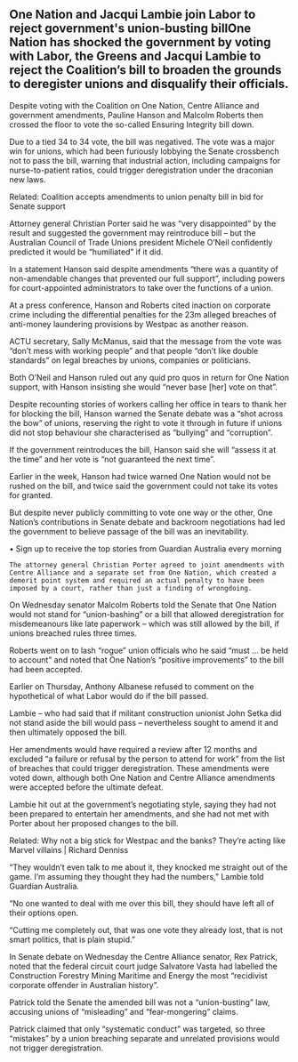 ## One Nation and Jacqui Lambie join Labor to reject government's union-busting billOne Nation has shocked the government by voting with Labor, the Greens and Jacqui Lambie to reject the Coalition’s bill to broaden the grounds to deregister unions and disqualify their officials.

 Despite voting with the Coalition on One Nation, Centre Alliance and government amendments, Pauline Hanson and Malcolm Roberts then crossed the floor to vote the so-called Ensuring Integrity bill down.

 Due to a tied 34 to 34 vote, the bill was negatived. The vote was a major win for unions, which had been furiously lobbying the Senate crossbench not to pass the bill, warning that industrial action, including campaigns for nurse-to-patient ratios, could trigger deregistration under the draconian new laws.

   Related: Coalition accepts amendments to union penalty bill in bid for Senate support 

  Attorney general Christian Porter said he was “very disappointed” by the result and suggested the government may reintroduce bill – but the Australian Council of Trade Unions president Michele O’Neil confidently predicted it would be “humiliated” if it did.

 In a statement Hanson said despite amendments “there was a quantity of non-amendable changes that prevented our full support”, including powers for court-appointed administrators to take over the functions of a union.

 At a press conference, Hanson and Roberts cited inaction on corporate crime including the differential penalties for the 23m alleged breaches of anti-money laundering provisions by Westpac as another reason.

 ACTU secretary, Sally McManus, said that the message from the vote was “don’t mess with working people” and that people “don’t like double standards” on legal breaches by unions, companies or politicians.

 Both O’Neil and Hanson ruled out any quid pro quos in return for One Nation support, with Hanson insisting she would “never base [her] vote on that”.

 Despite recounting stories of workers calling her office in tears to thank her for blocking the bill, Hanson warned the Senate debate was a “shot across the bow” of unions, reserving the right to vote it through in future if unions did not stop behaviour she characterised as “bullying” and “corruption”.

 If the government reintroduces the bill, Hanson said she will “assess it at the time” and her vote is “not guaranteed the next time”.

 Earlier in the week, Hanson had twice warned One Nation would not be rushed on the bill, and twice said the government could not take its votes for granted.

 But despite never publicly committing to vote one way or the other, One Nation’s contributions in Senate debate and backroom negotiations had led the government to believe passage of the bill was an inevitability.

 • Sign up to receive the top stories from Guardian Australia every morning

    The attorney general Christian Porter agreed to joint amendments with Centre Alliance and a separate set from One Nation, which created a demerit point system and required an actual penalty to have been imposed by a court, rather than just a finding of wrongdoing.

 On Wednesday senator Malcolm Roberts told the Senate that One Nation would not stand for “union-bashing” or a bill that allowed deregistration for misdemeanours like late paperwork – which was still allowed by the bill, if unions breached rules three times.

 Roberts went on to lash “rogue” union officials who he said “must … be held to account” and noted that One Nation’s “positive improvements” to the bill had been accepted.

 Earlier on Thursday, Anthony Albanese refused to comment on the hypothetical of what Labor would do if the bill passed.

 Lambie – who had said that if militant construction unionist John Setka did not stand aside the bill would pass – nevertheless sought to amend it and then ultimately opposed the bill.

 Her amendments would have required a review after 12 months and excluded “a failure or refusal by the person to attend for work” from the list of breaches that could trigger deregistration. These amendments were voted down, although both One Nation and Centre Alliance amendments were accepted before the ultimate defeat.

 Lambie hit out at the government’s negotiating style, saying they had not been prepared to entertain her amendments, and she had not met with Porter about her proposed changes to the bill.

   Related: Why not a big stick for Westpac and the banks? They’re acting like Marvel villains | Richard Denniss 

  “They wouldn’t even talk to me about it, they knocked me straight out of the game. I’m assuming they thought they had the numbers,” Lambie told Guardian Australia.

 “No one wanted to deal with me over this bill, they should have left all of their options open.

 “Cutting me completely out, that was one vote they already lost, that is not smart politics, that is plain stupid.”

 In Senate debate on Wednesday the Centre Alliance senator, Rex Patrick, noted that the federal circuit court judge Salvatore Vasta had labelled the Construction Forestry Mining Maritime and Energy the most “recidivist corporate offender in Australian history”.

 Patrick told the Senate the amended bill was not a “union-busting” law, accusing unions of “misleading” and “fear-mongering” claims.

 Patrick claimed that only “systematic conduct” was targeted, so three “mistakes” by a union breaching separate and unrelated provisions would not trigger deregistration.

